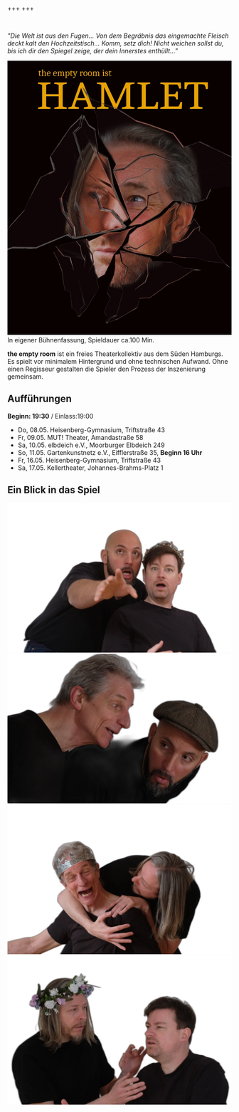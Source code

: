 +++
+++

</br>

*"Die Welt ist aus den Fugen... Von dem Begräbnis das eingemachte Fleisch deckt kalt den Hochzeitstisch... Komm, setz dich! Nicht weichen sollst du, bis ich dir den Spiegel zeige, der dein Innerstes enthüllt..."*

![title](plakat_v3_ohneText.webp)
In eigener Bühnenfassung, Spieldauer ca.100 Min.

**the empty room** ist ein freies Theaterkollektiv aus dem Süden Hamburgs. Es spielt vor minimalem Hintergrund und ohne technischen Aufwand. Ohne einen Regisseur gestalten die Spieler den Prozess der Inszenierung gemeinsam.

## Aufführungen
**Beginn: 19:30** / Einlass:19:00
- Do, 08.05. Heisenberg-Gymnasium, Triftstraße 43
- Fr, 09.05. MUT! Theater, Amandastraße 58
- Sa, 10.05. elbdeich e.V., Moorburger Elbdeich 249
- So, 11.05. Gartenkunstnetz e.V., Eifflerstraße 35, **Beginn 16 Uhr**
- Fr, 16.05. Heisenberg-Gymnasium, Triftstraße 43
- Sa, 17.05. Kellertheater, Johannes-Brahms-Platz 1

## Ein Blick in das Spiel
![](schaue.webp)
![](hoere.webp)
![](beichte.webp)
![](abblitz.webp)
